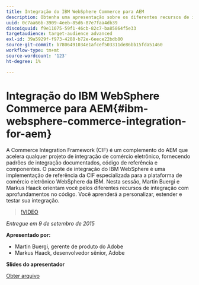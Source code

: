```yaml
---
title: Integração do IBM WebSphere Commerce para AEM
description: Obtenha uma apresentação sobre os diferentes recursos de integração com aprofundamentos do código. Saiba como personalizar, estender e testar a integração.
uuid: 0c7aa66b-3909-4eeb-85d6-87e7faa4db39
discoiquuid: f9e11075-59f1-46cb-82c7-ba85864f5e33
targetaudience: target-audience advanced
exl-id: 39a5929f-f973-4288-b72e-6eece22bdb80
source-git-commit: b7806491034e1afcef503311de86bb15fda51460
workflow-type: tm+mt
source-wordcount: '123'
ht-degree: 1%

---
```


# Integração do IBM WebSphere Commerce para AEM{#ibm-websphere-commerce-integration-for-aem}

A Commerce Integration Framework (CIF) é um complemento do AEM que acelera qualquer projeto de integração de comércio eletrônico, fornecendo padrões de integração documentados, código de referência e componentes. O pacote de integração do IBM WebSphere é uma implementação de referência da CIF especializada para a plataforma de comércio eletrônico WebSphere da IBM. Nesta sessão, Martin Buergi e Markus Haack orientam você pelos diferentes recursos de integração com aprofundamentos no código. Você aprenderá a personalizar, estender e testar sua integração.

>[!VIDEO](https://video.tv.adobe.com/v/19375/?quality=9)

*Entregue em 9 de setembro de 2015*

**Apresentado por:**

* Martin Buergi, gerente de produto do Adobe
* Markus Haack, desenvolvedor sênior, Adobe

**Slides do apresentador**

[Obter arquivo](assets/150909-aem-gems-ibm-websphere-commerce-integration.pdf)
<!--
[Get back to the Overview](https://helpx.adobe.com/experience-manager/kt/eseminars/gems/aem-index.html)
-->
